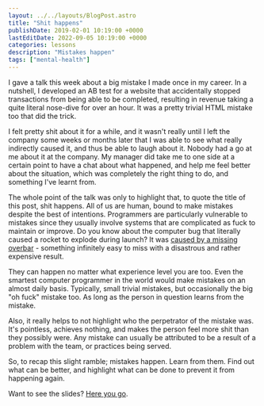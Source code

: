 ```yaml
---
layout: ../../layouts/BlogPost.astro
title: "Shit happens"
publishDate: 2019-02-01 10:19:00 +0000
lastEditDate: 2022-09-05 10:19:00 +0000
categories: lessons
description: "Mistakes happen"
tags: ["mental-health"]
---
```


I gave a talk this week about a big mistake I made once in my career. In a nutshell, I developed an AB test for a website that accidentally stopped transactions from being able to be completed, resulting in revenue taking a quite literal nose-dive for over an hour. It was a pretty trivial HTML mistake too that did the trick.

I felt pretty shit about it for a while, and it wasn't really until I left the company some weeks or months later that I was able to see what really indirectly caused it, and thus be able to laugh about it. Nobody had a go at me about it at the company. My manager did take me to one side at a certain point to have a chat about what happened, and help me feel better about the situation, which was completely the right thing to do, and something I've learnt from.

The whole point of the talk was only to highlight that, to quote the title of this post, shit happens. All of us are human, bound to make mistakes despite the best of intentions. Programmers are particularly vulnerable to mistakes since they usually involve systems that are complicated as fuck to maintain or improve. Do you know about the computer bug that literally caused a rocket to explode during launch? It was [caused by a missing overbar](https://gizmodo.com/the-typo-that-destroyed-a-nasa-rocket-1596004226) - something infinitely easy to miss with a disastrous and rather expensive result.

They can happen no matter what experience level you are too. Even the smartest computer programmer in the world would make mistakes on an almost daily basis. Typically, small trivial mistakes, but occasionally the big "oh fuck" mistake too. As long as the person in question learns from the mistake.

Also, it really helps to not highlight who the perpetrator of the mistake was. It's pointless, achieves nothing, and makes the person feel more shit than they possibly were. Any mistake can usually be attributed to be a result of a problem with the team, or practices being served.

So, to recap this slight ramble; mistakes happen. Learn from them. Find out what can be better, and highlight what can be done to prevent it from happening again.

Want to see the slides? [Here you go](https://docs.google.com/presentation/d/1t5t0WVVI2owmHFhXauDSrEqbdmFDcb3esyTUft0wUOw/).

